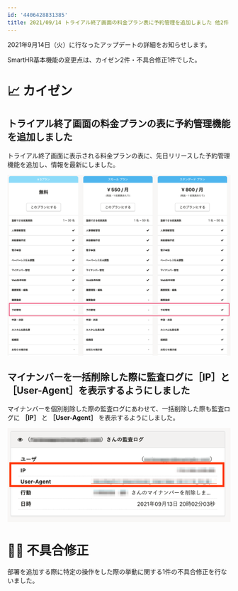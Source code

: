 ```yaml
---
id: '4406428831385'
title: 2021/09/14 トライアル終了画面の料金プラン表に予約管理を追加しました 他2件
---
```

2021年9月14日（火）に行なったアップデートの詳細をお知らせします。

SmartHR基本機能の変更点は、カイゼン2件・不具合修正1件でした。

# 📈 カイゼン

## トライアル終了画面の料金プランの表に予約管理機能を追加しました

トライアル終了画面に表示される料金プランの表に、先日リリースした予約管理機能を追加し、情報を最新にしました。

![](./upload_850c584b9e42923276196347e77825a9.png)

## マイナンバーを一括削除した際に監査ログに［IP］と［User-Agent］を表示するようにしました

マイナンバーを個別削除した際の監査ログにあわせて、一括削除した際も監査ログに **［IP］** と **［User-Agent］** を表示するようにしました。

![](./upload_e321871f17c4c3b10d802a66c16dc9f7.png)

# 👨‍⚕️ 不具合修正

部署を追加する際に特定の操作をした際の挙動に関する1件の不具合修正を行ないました。
